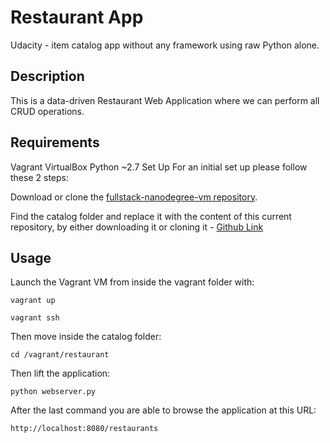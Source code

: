 # Restaurant App

Udacity - item catalog app without any framework using raw Python alone.

## Description

This is a data-driven Restaurant Web Application where we can perform all CRUD operations.


## Requirements

Vagrant
VirtualBox
Python ~2.7
Set Up
For an initial set up please follow these 2 steps:

Download or clone the [fullstack-nanodegree-vm repository](https://github.com/udacity/fullstack-nanodegree-vm).

Find the catalog folder and replace it with the content of this current repository, by either downloading it or cloning it - [Github Link](https://github.com/suhassrivats/Restaurant.git)


## Usage

Launch the Vagrant VM from inside the vagrant folder with:

`vagrant up`

`vagrant ssh`

Then move inside the catalog folder:

`cd /vagrant/restaurant`

Then lift the application:

`python webserver.py`

After the last command you are able to browse the application at this URL:

`http://localhost:8080/restaurants`
